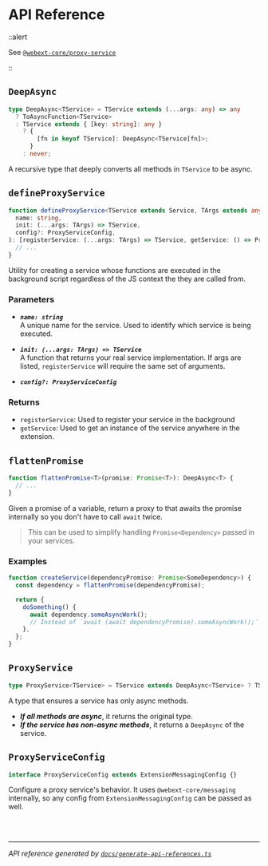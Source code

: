<!-- GENERATED FILE, DO NOT EDIT -->

# API Reference

::alert

See [`@webext-core/proxy-service`](/proxy-service/installation/)

::

## `DeepAsync`

```ts
type DeepAsync<TService> = TService extends (...args: any) => any
  ? ToAsyncFunction<TService>
  : TService extends { [key: string]: any }
    ? {
        [fn in keyof TService]: DeepAsync<TService[fn]>;
      }
    : never;
```

A recursive type that deeply converts all methods in `TService` to be async.

## `defineProxyService`

```ts
function defineProxyService<TService extends Service, TArgs extends any[]>(
  name: string,
  init: (...args: TArgs) => TService,
  config?: ProxyServiceConfig,
): [registerService: (...args: TArgs) => TService, getService: () => ProxyService<TService>] {
  // ...
}
```

Utility for creating a service whose functions are executed in the background script regardless
of the JS context the they are called from.

### Parameters

- **_`name: string`_**<br/>A unique name for the service. Used to identify which service is being executed.

- **_`init: (...args: TArgs) => TService`_**<br/>A function that returns your real service implementation. If args are listed,
  `registerService` will require the same set of arguments.

- **_`config?: ProxyServiceConfig`_**

### Returns

- `registerService`: Used to register your service in the background
- `getService`: Used to get an instance of the service anywhere in the extension.

## `flattenPromise`

```ts
function flattenPromise<T>(promise: Promise<T>): DeepAsync<T> {
  // ...
}
```

Given a promise of a variable, return a proxy to that awaits the promise internally so you don't
have to call `await` twice.

> This can be used to simplify handling `Promise<Dependency>` passed in your services.

### Examples

```ts
function createService(dependencyPromise: Promise<SomeDependency>) {
  const dependency = flattenPromise(dependencyPromise);

  return {
    doSomething() {
      await dependency.someAsyncWork();
      // Instead of `await (await dependencyPromise).someAsyncWork();`
    },
  };
}
```

## `ProxyService`

```ts
type ProxyService<TService> = TService extends DeepAsync<TService> ? TService : DeepAsync<TService>;
```

A type that ensures a service has only async methods.

- **_If all methods are async_**, it returns the original type.
- **_If the service has non-async methods_**, it returns a `DeepAsync` of the service.

## `ProxyServiceConfig`

```ts
interface ProxyServiceConfig extends ExtensionMessagingConfig {}
```

Configure a proxy service's behavior. It uses `@webext-core/messaging` internally, so any
config from `ExtensionMessagingConfig` can be passed as well.

<br/><br/>

---

_API reference generated by [`docs/generate-api-references.ts`](https://github.com/aklinker1/webext-core/blob/main/docs/generate-api-references.ts)_
